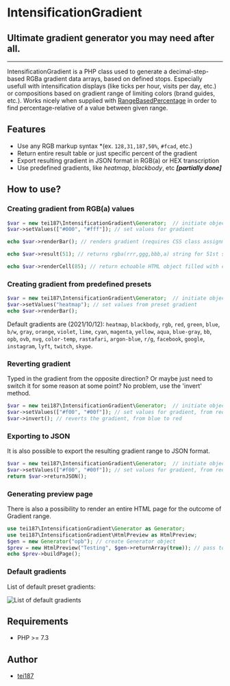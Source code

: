 # IntensificationGradient
## Ultimate gradient generator you may need after all.
---

IntensificationGradient is a PHP class used to generate a decimal-step-based RGBa gradient data arrays, based on defined stops.
Especially usefull with intensification displays (like ticks per hour, visits per day, etc.) or compositions based on gradient range of limiting colors (brand guides, etc.).
Works nicely when supplied with [RangeBasedPercentage](https://github.com/tei187/range-based-percentage) in order to find percentage-relative of a value between given range.

## Features
- Use any RGB markup syntax *(ex. `128,31,187,50%`, `#fcad`, etc.)
- Return entire result table or just specific percent of the gradient
- Export resulting gradient in JSON format in RGB(a) or HEX transcription
- Use predefined gradients, like *heatmap*, *blackbody*, etc ***[partially done]***

## How to use?
### Creating gradient from RGB(a) values
```php
$var = new tei187\IntensificationGradient\Generator;  // initiate object
$var->setValues(["#000", "#fff"]); // set values for gradient

echo $var->renderBar(); // renders gradient (requires CSS class assignment for proper display)

echo $var->result(51); // returns rgba(rrr,ggg,bbb,a) string for 51st step

echo $var->renderCell(85); // return echoable HTML object filled with color equivalent to 85th step of the gradient
```

### Creating gradient from predefined presets
```php
$var = new tei187\IntensificationGradient\Generator;  // initiate object
$var->setValues("heatmap"); // set values from preset gradient
echo $var->renderBar();
```
Default gradients are (2021/10/12): `heatmap`, `blackbody`, `rgb`, `red`, `green`, `blue`, `b/w`, `gray`, `orange`, `violet`, `lime`, `cyan`, `magenta`, `yellow`, `aqua`, `blue-gray`, `bb`, `opb`, `ovb`, `nvg`, `color-temp`, `rastafari`, `argon-blue`, `r/g`, `facebook`, `google`, `instagram`, `lyft`, `twitch`, `skype`.

### Reverting gradient
Typed in the gradient from the opposite direction? Or maybe just need to switch it for some reason at some point? No problem, use the 'invert' method.
```php
$var = new tei187\IntensificationGradient\Generator;  // initiate object
$var->setValues(["#f00", "#00f"]); // set values for gradient, from red to blue
$var->invert(); // reverts the gradient, from blue to red
```

### Exporting to JSON
It is also possible to export the resulting gradient range to JSON format.
```php
$var = new tei187\IntensificationGradient\Generator;  // initiate object
$var->setValues(["#f00", "#00f"]); // set values for gradient, from red to blue
return $var->returnJSON();
```

### Generating preview page
There is also a possibility to render an entire HTML page for the outcome of Gradient range.
```php
use tei187\IntensificationGradient\Generator as Generator;
use tei187\IntensificationGradient\HtmlPreview as HtmlPreview;
$gen = new Generator("opb"); // create Generator object
$prev = new HtmlPreview("Testing", $gen->returnArray(true)); // pass to HtmlPreview
echo $prev->buildPage();
```

### Default gradients
List of default preset gradients:

![List of default gradients](https://xowergs.wirt16.bhlink.pl/stuff/IntensificationGradient_defaults.jpg)


## Requirements
- PHP >= 7.3

## Author
- [tei187](mailto:bonk.piotr@gmail.com)

